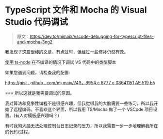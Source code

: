 # TypeScript 文件和 Mocha 的 Visual Studio 代码调试

> 原文：<https://dev.to/mjmaix/vscode-debugging-for-typescript-files-and-mocha-3ng2>

我发现了这篇很棒的文章。有点过时，但经过一些修补仍然有效。

[使用 ts-node](https://medium.com/@dupski/debug-typescript-in-vs-code-without-compiling-using-ts-node-9d1f4f9a94a) 在不编译的情况下调试 VS 代码中的类型脚本

如果您遇到问题，请检查我的配置:

[https://gist . github . com/mj maix/749，8954 c 6777 c 08641151 AE 519 b5](https://gist.github.com/mjmaix/749de8954c9c6777c08641151ae519b5)

===
所以这就是我需要调试的原因。

我对算法和竞争性编程不是很感兴趣，但我觉得我的大脑需要一些练习，所以我开始了远程编码。不喜欢这个界面，所以我用 TS/Mocha 做了一个 VSCode 项目设置。(有人对模板感兴趣吗？)

有时我的大脑无法处理控制台日志记录的压力，所以我需要一步一步地理解我所在的代码/过程。